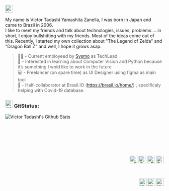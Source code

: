 <a href="#"><img alt="Hello" height="24" src="https://www.pngrepo.com/png/42915/180/hello-speech-bubble-handmade-chatting-symbol.png"/></a>

My name is Victor Tadashi Yamashita Zanella, I was born in Japan and came to Brazil in 2006.
<br />
I like to meet my friends and talk about technologies, issues, problems … in short, I enjoy bullshitting with my friends. Most of the ideas come out of this.
Recently, I started my own collection about "The Legend of Zelda" and "Dragon Ball Z" and well, I hope it grows asap.


> 🧑‍💼 - Current employeed by [Sysmo](https://www.sysmo.com.br/) as TechLead   
> 📖 - Interested in learning about Computer Vision and Python because it’s something I wold like to work in the future   
> 💻 - Freelancer (on spare time) as UI Designer using figma as main tool   
> 🌱 - Half-collaborator at Brasil.IO (https://brasil.io/home/) , specificaly helping with Covid-19 database. 






### <a href="#"><img alt="Github" height="24" src="https://www.pngrepo.com/png/303615/180/github-icon-1-logo.png"/></a> GitStatus:
<a href="#"><img align="left" alt="Victor Tadashi's Github Stats" src="https://github-readme-stats.vercel.app/api?username=charoleizer&show_icons=true&hide_border=true" /></a>

<br/>
<br/>
<br/>
<br/>
<br/>
<br/>
<br/>

<p align="right">
<a href="#"><img alt="Embarcadero" height="24" src="https://www.embarcadero.com/images/logos/logo-page/preview_EMBT_Primary_Logo_Black.png" /></a>
<a href="#"><img alt="Python" height="24" src="https://www.python.org/static/img/python-logo.png" /></a>
<a href="#"><img alt="Figma" height="24" src="https://www.pendo.io/wp-content/uploads/2020/06/figma-logo.png" /></a>
<a href="#"><img alt="Docker" height="24" src="https://www.docker.com/sites/default/files/d8/styles/role_icon/public/2019-07/horizontal-logo-monochromatic-white.png?itok=SBlK2TGU" /></a>
</p>

<br/>


[<img align="right" alt="Victor Tadashi | LinkedIn" width="24px" src="https://www.pngrepo.com/png/75820/180/linkedin.png" />][linkedin]
[<img align="right" alt="Victor Tadashi | Instagram" width="24px" src="https://www.pngrepo.com/png/111199/180/instagram.png" />][instagram]
[<img align="right" alt="Victor Tadashi | Facebook" width="24px" src="https://www.pngrepo.com/png/157810/180/facebook.png" />][facebook]

<br/>


[linkedin]: https://www.linkedin.com/in/victor-tadashi/
[instagram]: https://www.instagram.com/victor.t.y.z
[facebook]: https://www.facebook.com/victor.t.y.z

[embarcadero]: https://www.embarcadero.com/
[python]: https://www.python.org/
[figma]: https://www.figma.com/
[docker]: https://www.docker.com/
